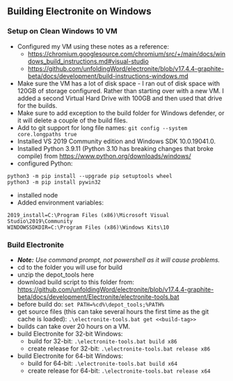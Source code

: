 ## Building Electronite on Windows
### Setup on Clean Windows 10 VM
- Configured my VM using these notes as a reference:
    - https://chromium.googlesource.com/chromium/src/+/main/docs/windows_build_instructions.md#visual-studio
    - https://github.com/unfoldingWord/electronite/blob/v17.4.4-graphite-beta/docs/development/build-instructions-windows.md
- Make sure the VM has a lot of disk space - I ran out of disk space with 120GB of storage configured.  Rather than starting over with a new VM.  I added a second Virtual Hard Drive with 100GB and then used that drive for the builds.
- Make sure to add exception to the build folder for Windows defender, or it will delete a couple of the build files.
- Add to git support for long file names: `git config --system core.longpaths true`
- Installed VS 2019 Community edition and Windows SDK 10.0.19041.0.
- Installed Python 3.9.11 (Python 3.10 has breaking changes that broke compile) from https://www.python.org/downloads/windows/
- configured Python:
```
python3 -m pip install --upgrade pip setuptools wheel
python3 -m pip install pywin32
```
- installed node
- Added environment variables:
```
2019_install=C:\Program Files (x86)\Microsoft Visual Studio\2019\Community
WINDOWSSDKDIR=C:\Program Files (x86)\Windows Kits\10
```

### Build Electronite
- _**Note:** Use command prompt, not powershell as it will cause problems._
- cd to the folder you will use for build
- unzip the depot_tools here
- download build script to this folder from: https://github.com/unfoldingWord/electronite/blob/v17.4.4-graphite-beta/docs/development/Electronite/electronite-tools.bat
- before build do: `set PATH=%cd%\depot_tools;%PATH%`
- get source files (this can take several hours the first time as the git cache is loaded): `.\electronite-tools.bat get <<build-tag>>`
- builds can take over 20 hours on a VM.
- build Electronite for 32-bit Windows:
    - build for 32-bit: `.\electronite-tools.bat build x86`
    - create release for 32-bit: `.\electronite-tools.bat release x86`
- build Electronite for 64-bit Windows:
    - build for 64-bit: `.\electronite-tools.bat build x64`
    - create release for 64-bit: `.\electronite-tools.bat release x64`


